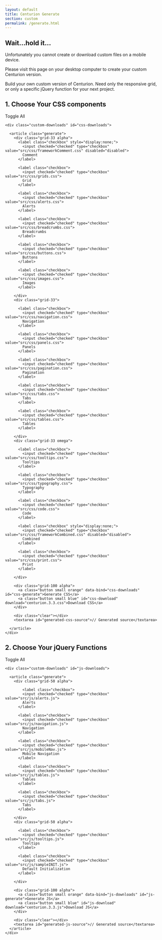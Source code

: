 ```yaml
---
layout: default
title: Centurion Generate
section: custom
permalink: /generate.html
---
```


<section class="grid-100 alpha hide-desktop">
  <h2>Wait&hellip;hold it&hellip;</h2>
  <p>Unfortunately you cannot create or download custom files on a mobile device.</p>
  <p>Please visit this page on your desktop computer to create your custom Centurion version.</p>
</section>

<section id="generator">

  <section class="grid-75 alpha hide-mobile">
    <p>Build your own custom version of Centurion. Need only the responsive grid, or only a specific jQuery function for your next project.</p>
  </section>
  
  <!--=======================================
      CSS Generate 
  =======================================-->
  <section class="grid-66 hide-mobile">
    <h2 class="generate-header">1. Choose Your CSS components</h2>
    <p><a class="toggle-all">Toggle All</a></p>
    
    <div class="custom-downloads" id="css-downloads">
    
      <article class="generate">
        <div class="grid-33 alpha">
          <label class="checkbox" style="display:none;">
            <input checked="checked" type="checkbox" value="src/css/frameworkComment.css" disabled="disabled"> 
            Comment
          </label>
        
          <label class="checkbox">
            <input checked="checked" type="checkbox" value="src/css/grids.css"> 
            Grid
          </label>
          
          <label class="checkbox">
            <input checked="checked" type="checkbox" value="src/css/alerts.css"> 
            Alerts
          </label>
          
          <label class="checkbox">
            <input checked="checked" type="checkbox" value="src/css/breadcrumbs.css"> 
            Breadcrumbs
          </label>
          
          <label class="checkbox">
            <input checked="checked" type="checkbox" value="src/css/buttons.css"> 
            Buttons
          </label>
          
          <label class="checkbox">
            <input checked="checked" type="checkbox" value="src/css/images.css"> 
            Images
          </label>
    
        </div>
        <div class="grid-33">
    
          <label class="checkbox">
            <input checked="checked" type="checkbox" value="src/css/navigation.css"> 
            Navigation
          </label>
          
          <label class="checkbox">
            <input checked="checked" type="checkbox" value="src/css/panels.css"> 
            Panels
          </label>
          
          <label class="checkbox">
            <input checked="checked" type="checkbox" value="src/css/pagination.css"> 
            Pagination
          </label>
          
          <label class="checkbox">
            <input checked="checked" type="checkbox" value="src/css/tabs.css"> 
            Tabs
          </label>
          
          <label class="checkbox">
            <input checked="checked" type="checkbox" value="src/css/tables.css"> 
            Tables
          </label>
          
        </div>
        <div class="grid-33 omega">
          
          <label class="checkbox">
            <input checked="checked" type="checkbox" value="src/css/tooltips.css"> 
            Tooltips
          </label>
          
          <label class="checkbox">
            <input checked="checked" type="checkbox" value="src/css/typography.css"> 
            Typography
          </label>
          
          <label class="checkbox">
            <input checked="checked" type="checkbox" value="src/css/code.css"> 
            Code
          </label>
          
          <label class="checkbox" style="display:none;">
            <input checked="checked" type="checkbox" value="src/css/frameworkCombined.css" disabled="disabled"> 
            Combined
          </label>
          
          <label class="checkbox">
            <input checked="checked" type="checkbox" value="src/css/print.css"> 
            Print
          </label>
          
        </div>
          
        <div class="grid-100 alpha">
          <a class="button small orange" data-bind="css-downloads" id="css-generate">Generate CSS</a>
          <a class="button small blue" id="css-download" download="centurion.3.3.css">Download CSS</a>
        </div>  
        
        <div class="clear"></div>
        <textarea id="generated-css-source">// Generated source</textarea>
        
      </article>
    </div>
    
  </section>

<!--
  <section class="grid-33 hide-mobile">
    <h2 class="generate-header">Need IE7 Support?</h2>
    <p><a class="button small blue" id="ie-download" download="centurion.ie.css">Download IE7 Grid</a></p>
  </section>
-->


  
  <!--=======================================
      jQuery Generate 
  =======================================-->
  <section class="grid-66 alpha hide-mobile">
    <h2 class="generate-header">2. Choose Your jQuery Functions</h2>
    <p><a class="toggle-all">Toggle All</a></p>
    
    <div class="custom-downloads" id="js-downloads">
    
      <article class="generate">
        <div class="grid-50 alpha">
    
    	    <label class="checkbox">
            <input checked="checked" type="checkbox" value="src/js/alerts.js"> 
            Alerts
          </label>
          
          <label class="checkbox">
            <input checked="checked" type="checkbox" value="src/js/navigation.js"> 
            Navigation
          </label>
          
          <label class="checkbox">
            <input checked="checked" type="checkbox" value="src/js/mobileNav.js"> 
            Mobile Navigation
          </label>
          
          <label class="checkbox">
            <input checked="checked" type="checkbox" value="src/js/tables.js"> 
            Tables
          </label>
          
          <label class="checkbox">
            <input checked="checked" type="checkbox" value="src/js/tabs.js"> 
            Tabs
          </label>
        
        </div>
        <div class="grid-50 alpha">
        
          <label class="checkbox">
            <input checked="checked" type="checkbox" value="src/js/tooltips.js"> 
            Tooltips
          </label>
          
          <label class="checkbox">
            <input checked="checked" type="checkbox" value="src/js/sampleINIT.js"> 
            Default Initialization
          </label>
    
        </div>
      
        <div class="grid-100 alpha">
          <a class="button small orange" data-bind="js-downloads" id="js-generate">Generate JS</a>
          <a class="button small blue" id="js-download" download="centurion.3.3.js">Download JS</a>
        </div>
        
        <div class="clear"></div>
        <textarea id="generated-js-source">// Generated source</textarea>
      </article>
    </div>
  </section>
  
<!--
  <section class="grid-33 hide-mobile">
    <h2 class="generate-header">_____</h2>
    <p><a class="button small blue" id="_____-download" download="_____">_____</a></p>
  </section>
-->
  
  

</section>

